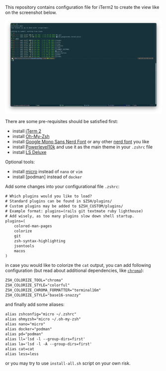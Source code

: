This repository contains configuration file for iTerm2 to create the view like on the screenshot below.

![iTerm 2 view](iterm2-view.png)

There are some pre-requisites should be satisfied first:
- install [iTerm 2](https://iterm2.com/downloads.html)
- install [Oh-My-Zsh](https://ohmyz.sh/#install)
- install [Google Mono Sans Nerd Font](https://github.com/eugenezimin/google-mono-sans-nerd) or any other [nerd font](https://www.nerdfonts.com/font-downloads) you like
- install [Powerlevel10k](https://github.com/romkatv/powerlevel10k) and use it as the main theme in your `.zshrc` file
- install [LS Deluxe](https://github.com/lsd-rs/lsd)

Optional tools:
- install [micro](https://micro-editor.github.io/) instead of `nano` or `vim`
- install [podman] instead of `docker`

Add some changes into your configurational file `.zshrc`:
```shell
# Which plugins would you like to load?
# Standard plugins can be found in $ZSH/plugins/
# Custom plugins may be added to $ZSH_CUSTOM/plugins/
# Example format: plugins=(rails git textmate ruby lighthouse)
# Add wisely, as too many plugins slow down shell startup.
plugins=(
    colored-man-pages
    colorize
    git
    zsh-syntax-highlighting
    jsontools
    macos
)
```

in case you would like to colorize the `cat` output, you can add following configuration (but read about additional dependencies, like [`chroma`](https://github.com/alecthomas/chroma)):
```shell
ZSH_COLORIZE_TOOL="chroma"
ZSH_COLORIZE_STYLE="colorful"
ZSH_COLORIZE_CHROMA_FORMATTER="terminal16m"
ZSH_COLORIZE_STYLE="base16-snazzy"
```

and finally add some aliases:
```shell
alias zshconfig="micro ~/.zshrc"
alias ohmyzsh="micro ~/.oh-my-zsh"
alias nano="micro"
alias docker="podman"
alias pd="podman"
alias ll='lsd -l --group-dirs=first'
alias la='lsd -l -A --group-dirs=first'
alias cat=cat
alias less=less
```

or you may try to use `install-all.sh` script on your own risk.
